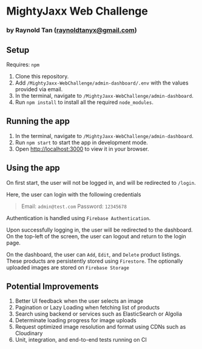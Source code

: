 # MightyJaxx Web Challenge

### by Raynold Tan (raynoldtanyx@gmail.com)

## Setup

Requires: `npm`

1. Clone this repository.
2. Add `/MightyJaxx-WebChallenge/admin-dashboard/.env` with the values provided via email.
3. In the terminal, navigate to `/MightyJaxx-WebChallenge/admin-dashboard`.
4. Run `npm install` to install all the required `node_modules`.

## Running the app

1. In the terminal, navigate to `/MightyJaxx-WebChallenge/admin-dashboard`.
2. Run `npm start` to start the app in development mode.
3. Open [http://localhost:3000](http://localhost:3000) to view it in your browser.

## Using the app

On first start, the user will not be logged in, and will be redirected to `/login`.

Here, the user can login with the following credentials

> Email: `admin@test.com`
> Password: `12345678`

Authentication is handled using `Firebase Authentication`.

Upon successfully logging in, the user will be redirected to the dashboard.
On the top-left of the screen, the user can logout and return to the login page.

On the dashboard, the user can `Add`, `Edit`, and `Delete` product listings.
These products are persistently stored using `Firestore`.
The optionally uploaded images are stored on `Firebase Storage`

## Potential Improvements

1. Better UI feedback when the user selects an image
2. Pagination or Lazy Loading when fetching list of products
3. Search using backend or services such as ElasticSearch or Algolia
4. Determinate loading progress for image uploads
5. Request optimized image resolution and format using CDNs such as Cloudinary
6. Unit, integration, and end-to-end tests running on CI
